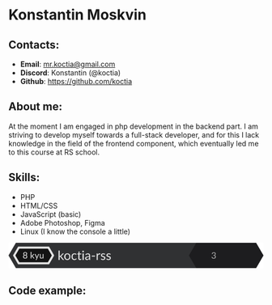 # Konstantin Moskvin
## Contacts:
* **Email**: mr.koctia@gmail.com
* **Discord**: Konstantin (@koctia)
* **Github**: https://github.com/koctia

## About me:
At the moment I am engaged in php development in the backend part. I am striving to develop myself towards a full-stack developer, and for this I lack knowledge in the field of the frontend component, which eventually led me to this course at RS school.

## Skills:
* PHP
* HTML/CSS
* JavaScript (basic)
* Adobe Photoshop, Figma
* Linux (I know the console a little)

[![](/img/large.svg)](https://www.codewars.com/users/koctia-rss)
## Code example:

